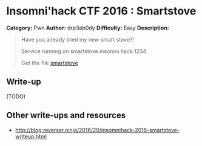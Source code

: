 # Insomni'hack CTF 2016 : Smartstove

**Category:** Pwn
**Author:** drp3ab0dy
**Difficulty:** Easy
**Description:**

> Have you already tried my new smart stove?!
> 
> Service running on smartstove.insomni.hack:1234 
> 
> Get the file [smartstove](./smartstove_84b5412d0236f23485082ee98a2b3d36) 

## Write-up

(TODO)

## Other write-ups and resources

* <http://blog.reverser.ninja/2016/20/insomnihack-2016-smartstove-writeup.html>

